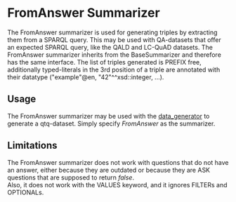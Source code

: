 # FromAnswer Summarizer

The FromAnswer summarizer is used for generating triples by extracting them from a SPARQL query. This may be used with QA-datasets that offer an expected SPARQL query, like the QALD and LC-QuAD datasets. The FromAnswer summarizer inherits from the BaseSummarizer and therefore has the same interface. The list of triples generated is PREFIX free, additionally typed-literals in the 3rd position of a triple are annotated with their datatype ("example"@en, "42"^^xsd::integer, ...).

## Usage

The FromAnswer summarizer may be used with the [data_generator](../../data_generator) to generate a qtq-dataset. Simply specify _FromAnswer_ as the summarizer.

## Limitations

The FromAnswer summarizer does not work with questions that do not have an answer, either because they are outdated or because they are ASK questions that are supposed to return _false_.  
Also, it does not work with the VALUES keyword, and it ignores FILTERs and OPTIONALs.
